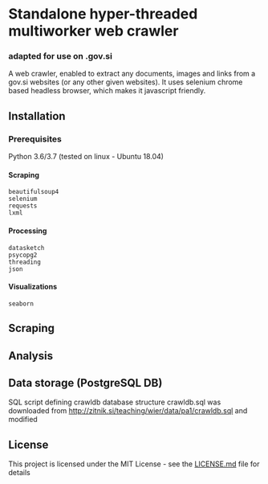# Standalone hyper-threaded multiworker web crawler
### adapted for use on .gov.si

A web crawler, enabled to extract any documents, images and links from a gov.si websites (or any other given websites). It uses selenium chrome based headless browser, which makes it javascript friendly.

## Installation 
### Prerequisites
Python 3.6/3.7 (tested on linux - Ubuntu 18.04)

#### Scraping
```
beautifulsoup4
selenium
requests
lxml

```
#### Processing
```
datasketch
psycopg2
threading
json
```
#### Visualizations
```
seaborn
```


## Scraping


## Analysis

## Data storage (PostgreSQL DB)

SQL script defining crawldb database structure crawldb.sql was downloaded from http://zitnik.si/teaching/wier/data/pa1/crawldb.sql and modified

## License

This project is licensed under the MIT License - see the [LICENSE.md](LICENSE.md) file for details
